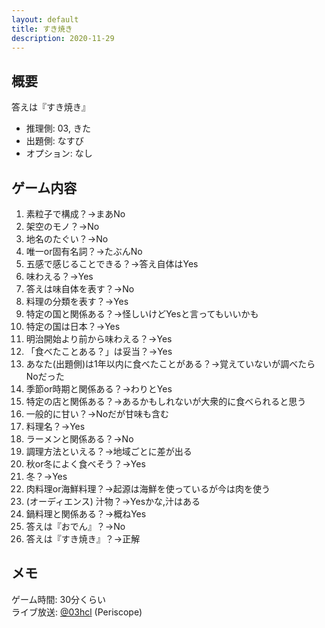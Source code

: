 ```yaml
---
layout: default
title: すき焼き
description: 2020-11-29
---
```


## 概要

答えは『すき焼き』

- 推理側: 03, きた
- 出題側: なすび
- オプション: なし

## ゲーム内容

1. 素粒子で構成？→まあNo
2. 架空のモノ？→No
3. 地名のたぐい？→No
4. 唯一or固有名詞？→たぶんNo
5. 五感で感じることできる？→答え自体はYes
6. 味わえる？→Yes
7. 答えは味自体を表す？→No
8. 料理の分類を表す？→Yes
9. 特定の国と関係ある？→怪しいけどYesと言ってもいいかも
10. 特定の国は日本？→Yes
11. 明治開始より前から味わえる？→Yes
12. 「食べたことある？」は妥当？→Yes
13. あなた(出題側)は1年以内に食べたことがある？→覚えていないが調べたらNoだった
14. 季節or時期と関係ある？→わりとYes
15. 特定の店と関係ある？→あるかもしれないが大衆的に食べられると思う
16. 一般的に甘い？→Noだが甘味も含む
17. 料理名？→Yes
18. ラーメンと関係ある？→No
19. 調理方法といえる？→地域ごとに差が出る
20. 秋or冬によく食べそう？→Yes
21. 冬？→Yes
22. 肉料理or海鮮料理？→起源は海鮮を使っているが今は肉を使う
23. (オーディエンス) 汁物？→Yesかな,汁はある
24. 鍋料理と関係ある？→概ねYes
25. 答えは『おでん』？→No
26. 答えは『すき焼き』？→正解

## メモ

ゲーム時間: 30分くらい  
ライブ放送: [@03hcl](https://www.periscope.tv/03hcl/1mrGmwXbOvkxy) (Periscope)

